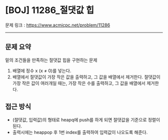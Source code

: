 # [BOJ] 11286_절댓값 힙

문제 링크 : https://www.acmicpc.net/problem/11286

---------------
## 문제 요약
  밑의 조건들을 만족하는 절댓값 힙을 구현하는 문제
  1. 배열에 정수 x (x ≠ 0)를 넣는다.
  2. 배열에서 절댓값이 가장 작은 값을 출력하고, 그 값을 배열에서 제거한다. 절댓값이 가장 작은 값이 여러개일 때는, 가장 작은 수를 출력하고, 그 값을 배열에서 제거한다.

## 접근 방식
  - (절댓값, 입력값)의 형태로 heapq에 push를 하게 되면 절댓값을 기준으로 정렬이 된다.
  - 출력시에는 heappop 후 1번 index를 출력하여 입력값이 나오도록 해준다.
